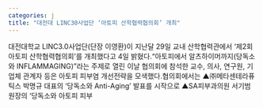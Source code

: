 ```yaml
---
categories: j
title: "대전대 LINC30사업단 ‘아토피 산학협력협의회’ 개최"
---
```

대전대학교 LINC3.0사업단(단장 이영환)이 지난달 29일 교내 산학협력관에서 &lsquo;제2회 아토피 산학협력협의회&rsquo;를 개최했다고 4일 밝혔다.&ldquo;아토피에서 알츠하이머까지(당독소와 INFLAMMAGING)&rdquo;라는 주제로 열린 이날 협의회에 참석한 교수, 의사, 연구원, 기업체 관계자 등은 아토피 피부염 개선전략을 모색했다.협의회에서는 ▲㈜메타센테라퓨틱스 박명규 대표의 &lsquo;당독소와 Anti-Aging&rsquo; 발표를 시작으로 ▲SA피부과의원 서기범 원장의 &lsquo;당독소와 아토피 피부